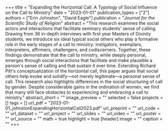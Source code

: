 +++
title = "Expanding the Horizontal Call: A Typology of Social Influence on the Call to Ministry"
date = "2023-01-01"
publication_types = ["2"]
authors = ["Erin Johnston", "David Eagle"]
publication = "*Journal for the Scientific Study of Religion*"
abstract = "This research examines the social actors and interactions that facilitate seminary students' sense of calling. Drawing from 36 in-depth interviews with first year Masters of Divinity students, we introduce six ideal typical social others who play a formative role in the early stages of a call to ministry: instigators, exemplars, interpreters, affirmers, challengers, and codiscerners. Together, these findings demonstrate that the call to ministry, while deeply personal, emerges through social interactions that facilitate and make plausible a person's sense of calling and that sustain it over time. Extending Richard Pitt's conceptualization of the horizontal call, this paper argues that social others help evoke and solidify—not merely legitimate—a personal sense of call. This research also highlights differences in the social structuring of call by gender. Despite considerable gains in the ordination of women, we find that many still face obstacles to experiencing and embracing a call to ministry."
abstract_short = ""
image_preview = ""
selected = false
projects = []
tags = []
url_pdf = "2023-01-01_johnstonExpandingHorizontalCall2023.pdf"
url_preprint = ""
url_code = ""
url_dataset = ""
url_project = ""
url_slides = ""
url_video = ""
url_poster = ""
url_source = ""
math = true
highlight = true
[header]
image = ""
caption = ""
+++
